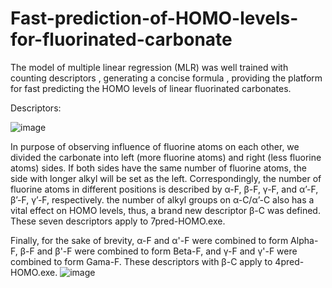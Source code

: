 # Fast-prediction-of-HOMO-levels-for-fluorinated-carbonate
 The model of multiple linear regression (MLR) was well trained with counting descriptors , generating a concise formula , providing the platform for fast predicting the HOMO levels of linear fluorinated carbonates.


Descriptors:




![image](https://github.com/Criame/Picture/blob/main/1.png)





In purpose of observing influence of fluorine atoms on each other, we divided the carbonate into left (more fluorine atoms) and right (less fluorine atoms) sides. If both sides have the same number of fluorine atoms, the side with longer alkyl will be set as the left. Correspondingly, the number of fluorine atoms in different positions is described by α-F, β-F, γ-F, and α’-F, β’-F, γ’-F, respectively. the number of alkyl groups on α-C/α’-C also has a vital effect on HOMO levels, thus, a brand new descriptor β-C was defined. These seven descriptors apply to 7pred-HOMO.exe. 


Finally, for the sake of brevity, α-F and α'-F were combined to form Alpha-F, β-F and β'-F were combined to form Beta-F, and γ-F and γ'-F were combined to form Gama-F. These descriptors with β-C apply to 4pred-HOMO.exe. 
                      ![image](https://github.com/Criame/Picture/blob/main/2.png)
